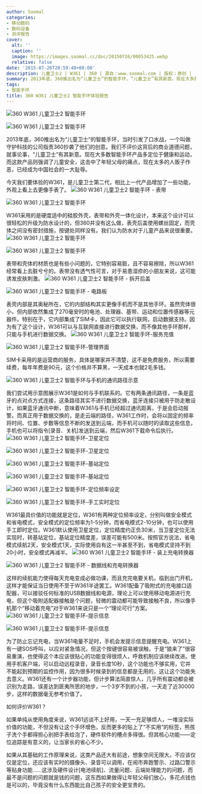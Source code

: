 ```yaml
---
author: Soomal
categories:
- 移动数码
- 数码设备
- 测评报告
cover:
  alt: ''
  caption: ''
  image: https://images.soomal.cc/doc/20150726/00053425.webp
  relative: false
date: '2015-07-26T20:59:40+08:00'
description: 儿童卫士2 | W361 | 360 | 源自：www.soomal.com | 版权：原创 |  平均/总评分：10.00/130
summary: 2013年底，360推出名为“儿童卫士”的智能手环，“儿童卫士”有其新意。现在大多数智能手环产品多定位于健康和运动，而这款产品则强调了儿童安全，这击中了年轻父母的痛点，现在太多的人贩子作恶，已经成为中国社会的一大耻辱。
tags:
- 智能手环
title: 360 W361 儿童卫士2 智能手环体验报告
---
```


![360 W361 儿童卫士2 智能手环](https://images.soomal.cc/doc/20150714/00053102_01.webp)



![360 W361 儿童卫士2 智能手环](https://images.soomal.cc/doc/20150714/00053107_01.webp)



2013年底，360推出名为“儿童卫士”的智能手环，当时引发了口水战，一个叫做守护科技的公司指责360抄袭了他们的创意。我们不评价这背后的商业道德问题，就事论事，“儿童卫士”有其新意。现在大多数智能手环产品多定位于健康和运动，而这款产品则强调了儿童安全，这击中了年轻父母的痛点，现在太多的人贩子作恶，已经成为中国社会的一大耻辱。

今天我们要体验的W361，是儿童卫士第二代，相比上一代产品增加了一些功能，外观上看上去更像手表了。
![360 W361 儿童卫士2 智能手环 - 表带](https://images.soomal.cc/doc/20150714/00053105_01.webp)




![360 W361 儿童卫士2 智能手环](https://images.soomal.cc/doc/20150714/00053106_01.webp)




W361采用的是硬度适中的硅胶外壳，表带和外壳一体化设计，本来这个设计可以很轻松的升级为防水设计的，但360并没有这么做，表壳后盖使用螺丝固定，而壳体之间没有密封措施，按键处同样没有。我们认为防水对于儿童产品来说很重要。
![360 W361 儿童卫士2 智能手环](https://images.soomal.cc/doc/20150726/00053411_01.webp)




![360 W361 儿童卫士2 智能手环](https://images.soomal.cc/doc/20150726/00053412_01.webp)




表带和壳体的材质也是有些小问题的，它特别容易脏，且不容易擦除，所以W361经常看上去脏兮兮的。表带没有透气性可言，对于易患湿疹的小朋友来说，这可能诱发皮肤刺激。
![360 W361 儿童卫士2 智能手环 - 拆开后盖](https://images.soomal.cc/doc/20150714/00053108_01.webp)




![360 W361 儿童卫士2 智能手环 - 电路板](https://images.soomal.cc/doc/20150714/00053110_01.webp)




表壳内部是其奥秘所在，它的内部结构其实更像手机而不是其他手环。虽然壳体很小，但内部依然集成了270毫安时的电池、处理器、基带、运动和位置传感器等元器件。特别在于，它内部集成了SIM卡，因此它可以执行联网，启动数据支持。因为有了这个设计，W361可以与互联网直接进行数据交换，而不像其他手环那样，只能与手机进行数据交换。
![360 W361 儿童卫士2 智能手环-服务充值](https://images.soomal.cc/doc/20150726/00053423_01.webp)




![360 W361 儿童卫士2 智能手环-管理界面](https://images.soomal.cc/doc/20150726/00053424_01.webp)




SIM卡采用的是运营商的服务，具体是哪家并不清楚，这不是免费服务，所以需要续费，每年年费是90元，这个价格并不算黑，一天成本也就2毛多钱。

![360 W361 儿童卫士2 智能手环与手机的通讯路径示意](https://images.soomal.cc/doc/20150726/00053413.webp)




我们尝试用示意图展示W361是如何与手机联系的。它有两条通讯路径，一条是蓝牙的点对点方式连接，这条路径其实不进行数据交换，蓝牙连接只被用于防走散设计，如果蓝牙通讯中断，意味着W361与手机已经超过通讯距离，于是会启动报警。而真正用于数据交换的，是走云端的路径，W361工作时，会将以固定的频率将时间、位置、步数等信息不断的发送到云端，而手机可以随时的读取这些信息，手机也可以将指令[录音、关机]发送到云端，然后W361下载命令后执行。
![360 W361 儿童卫士2 智能手环-卫星定位](https://images.soomal.cc/doc/20150726/00053415_01.webp)




![360 W361 儿童卫士2 智能手环-卫星定位](https://images.soomal.cc/doc/20150726/00053416_01.webp)




![360 W361 儿童卫士2 智能手环-基站定位](https://images.soomal.cc/doc/20150726/00053417_01.webp)




![360 W361 儿童卫士2 智能手环-基站定位](https://images.soomal.cc/doc/20150726/00053418_01.webp)




![360 W361 儿童卫士2 智能手环-定位频率设定](https://images.soomal.cc/doc/20150726/00053419_01.webp)




![360 W361 儿童卫士2 智能手环-手工实时定位](https://images.soomal.cc/doc/20150726/00053420_01.webp)




W361最具价值的功能就是定位，W361有两种定位频率设定，分别叫做安全模式和省电模式，安全模式的定位频率为1-5分钟，而省电模式2-10分钟，也可以使用手工即时定位。W361默认使用卫星定位，定位精度约正负30米，当卫星定位无法实现时，转基站定位，基站定位精度差，误差可能有500米。按照官方说法，省电模式续航2天，安全模式1天，实际使用自有这一半甚至不到，省电模式坚持不到20小时，安全模式再减半。
![360 W361 儿童卫士2 智能手环 - 装上充电转换器](https://images.soomal.cc/doc/20150714/00053112_01.webp)




![360 W361 儿童卫士2 智能手环 - 数据线和充电转换器](https://images.soomal.cc/doc/20150714/00053111_01.webp)




这样的续航能力使得每天充电变成必做功课，而且充完电要关机，临到出门开机，这样才能保证当日使用不至于W361半途罢工。W361配备了吸附式的充电接口适配器，可以接驳任何标准的USB数据线和电源，理论上可以使用移动电源进行充电，但这个吸附适配器接触是个问题，轻微的震动都可能导致接触不良，所以像手机那个“移动着充电”对于W361来说只是一个“理论可行”方案。
![360 W361 儿童卫士2 智能手环-提示信息](https://images.soomal.cc/doc/20150726/00053421_01.webp)




![360 W361 儿童卫士2 智能手环-提示信息](https://images.soomal.cc/doc/20150726/00053422_01.webp)




为了防止忘记充电，当W361电量不足时，手机会发提示信息提醒充电。W361上有一键SOS呼叫，以应对紧急情况，但这个按键很容易被误触，于是“狼来了”很容易重演，也使得这个本应该很贴心的功能变得很烦人，呼救机制应该继续改进。使用手机客户端，可以启动远程录音，录音长度10秒，这个功能也不够实用，它并不能起到预期的监控作用，因为很多时候录到的信息都是无用的，这让这个功能失去意义。W361还有一个计步器功能，但计步算法简直惊人，几乎所有震动都会被识别为走路，误差达到匪夷所思的地步，一个3岁不到的小孩，一天走了近30000步，这样的数据毫无参考价值了。

如何评价W361？

如果单纯从使用角度来说，W361远谈不上好用，一天一充足够烦人，一堆没实际价值的功能，不但没有让这个手环增色，反而更多的贴上了“不实用”的标签，熊孩子洗个手都得担心别把手表给泡了，硬件软件的槽点多得很。但其核心功能――定位追踪是有意义的，让当家长的省心不少。

如果从其基础的工作原理来说，这类产品还大有前途，想象空间无限大。不应该仅仅是定位，还应该有实时的摄像头、录音可以调用，在闹市奔跑警示、过路口警示等贴身功能……这涉及硬件设计[电池续航]、流量问题、云端处理能力的问题，而最不是问题的问题就是钱的问题，这东西如果做得让年轻父母们放心，多花点钱也是可以的，毕竟没有什么东西能比自己孩子的安全更宝贵的。
